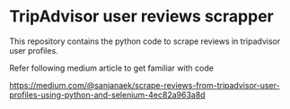 # TripAdvisor user reviews scrapper

This repository contains the python code to scrape reviews in tripadvisor user profiles.

Refer following medium article to get familiar with code

https://medium.com/@sanjanaek/scrape-reviews-from-tripadvisor-user-profiles-using-python-and-selenium-4ec82a963a8d
